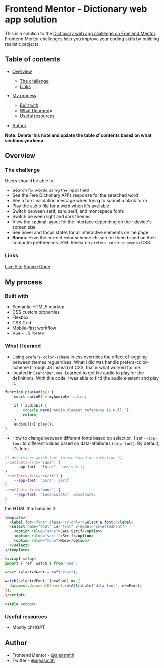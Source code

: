# Frontend Mentor - Dictionary web app solution

This is a solution to the [Dictionary web app challenge on Frontend Mentor](https://www.frontendmentor.io/challenges/dictionary-web-app-h5wwnyuKFL). Frontend Mentor challenges help you improve your coding skills by building realistic projects.

## Table of contents

- [Overview](#overview)
  - [The challenge](#the-challenge)
  - [Links](#links)
- [My process](#my-process)

  - [Built with](#built-with)
  - [What I learned](#what-i-learned)=
  - [Useful resources](#useful-resources)

- [Author](#author)

**Note: Delete this note and update the table of contents based on what sections you keep.**

## Overview

### The challenge

Users should be able to:

- Search for words using the input field
- See the Free Dictionary API's response for the searched word
- See a form validation message when trying to submit a blank form
- Play the audio file for a word when it's available
- Switch between serif, sans serif, and monospace fonts
- Switch between light and dark themes
- View the optimal layout for the interface depending on their device's screen size
- See hover and focus states for all interactive elements on the page
- **Bonus**: Have the correct color scheme chosen for them based on their computer preferences. _Hint_: Research `prefers-color-scheme` in CSS.

### Links

[Live Site]()
[Source Code](https://github.com/AjeaSmith/dictionary-vue)

## My process

### Built with

- Semantic HTML5 markup
- CSS custom properties
- Flexbox
- CSS Grid
- Mobile-first workflow
- [Vue](https://vue.org/) - JS library

### What I learned

- Using `prefers-color-scheme` in css overrides the effect of toggling between themes reguardless. What i did was handle prefers-color-scheme through JS instead of CSS, that is what worked for me.
- located in `SearchBar.vue`. Learned to get the audio to play for the definitions. With this code, I was able to find the audio element and play it.

```js
function playAudio() {
	const audioEl = myAudioRef.value;

	if (!audioEl) {
		console.warn("Audio element reference is null.");
		return;
	}
	audioEl[0].play();
}
```

- How to change between different fonts based on selection. I set `--app-font` to different values based on data-attributes (`data-font`). By default, it's Inter.

```css
/* determines which font to use based on selection */
:root[data-font="sans"] {
	--app-font: "Inter", sans-serif;
}
:root[data-font="serif"] {
	--app-font: "Lora", serif;
}
:root[data-font="mono"] {
	--app-font: "Inconsolata", monospace;
}
```

the HTML that handles it

```html
template>
  <label for="font" class="sr-only">Select a font:</label>
  <select name="font" id="font" v-model="selectedFont">
    <option value="sans">Sans Serif</option>
    <option value="serif">Serif</option>
    <option value="mono">Mono</option>
  </select>
</template>

<script setup>
import { ref, watch } from "vue";

const selectedFont = ref("sans");

watch(selectedFont, (newFont) => {
  document.documentElement.setAttribute("data-font", newFont);
});
</script>

<style scoped>
```

### Useful resources

- Mostly chatGPT

## Author

- Frontend Mentor - [@ajeasmith](https://www.frontendmentor.io/profile/ajeasmith)
- Twitter - [@ajeasmith](https://www.twitter.com/ajeasmith)

```

```
